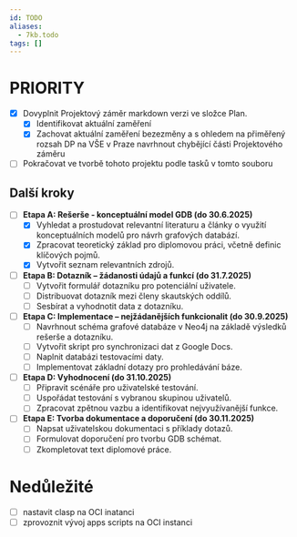 ```yaml
---
id: TODO
aliases:
  - 7kb.todo
tags: []
---
```

# PRIORITY
- [x] Dovyplnit Projektový záměr markdown verzi ve složce Plan.
  - [x] Identifikovat aktuální zaměření
  - [x] Zachovat aktuální zaměření bezezměny a s ohledem na přiměřený rozsah DP na VŠE v Praze navrhnout chybějící části Projektového záměru
- [ ] Pokračovat ve tvorbě tohoto projektu podle tasků v tomto souboru

## Další kroky
- [ ] **Etapa A: Rešerše - konceptuální model GDB (do 30.6.2025)**
  - [x] Vyhledat a prostudovat relevantní literaturu a články o využití konceptuálních modelů pro návrh grafových databází.
  - [x] Zpracovat teoretický základ pro diplomovou práci, včetně definic klíčových pojmů.
  - [x] Vytvořit seznam relevantních zdrojů.
- [ ] **Etapa B: Dotazník – žádanosti údajů a funkcí (do 31.7.2025)**
  - [ ] Vytvořit formulář dotazníku pro potenciální uživatele.
  - [ ] Distribuovat dotazník mezi členy skautských oddílů.
  - [ ] Sesbírat a vyhodnotit data z dotazníku.
- [ ] **Etapa C: Implementace – nejžádanějších funkcionalit (do 30.9.2025)**
  - [ ] Navrhnout schéma grafové databáze v Neo4j na základě výsledků rešerše a dotazníku.
  - [ ] Vytvořit skript pro synchronizaci dat z Google Docs.
  - [ ] Naplnit databázi testovacími daty.
  - [ ] Implementovat základní dotazy pro prohledávání báze.
- [ ] **Etapa D: Vyhodnocení (do 31.10.2025)**
  - [ ] Připravit scénáře pro uživatelské testování.
  - [ ] Uspořádat testování s vybranou skupinou uživatelů.
  - [ ] Zpracovat zpětnou vazbu a identifikovat nejvyužívanější funkce.
- [ ] **Etapa E: Tvorba dokumentace a doporučení (do 30.11.2025)**
  - [ ] Napsat uživatelskou dokumentaci s příklady dotazů.
  - [ ] Formulovat doporučení pro tvorbu GDB schémat.
  - [ ] Zkompletovat text diplomové práce.

# Nedůležité
- [ ] nastavit clasp na OCI inatanci
- [ ] zprovoznit vývoj apps scripts na OCI instanci
